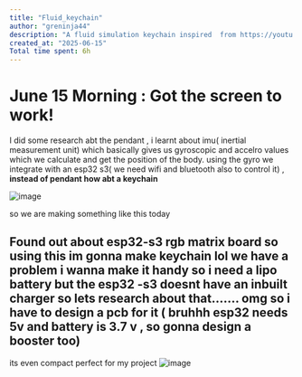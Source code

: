```yaml
---
title: "Fluid_keychain"
author: "greninja44"
description: "A fluid simulation keychain inspired  from https://youtu.be/jis1MC5Tm8k?si=dFwDLe44DeG1LyNZ"
created_at: "2025-06-15"
Total time spent: 6h
---
```

# June 15 Morning : Got the screen to work!
I did some research abt the pendant , i learnt about imu( inertial measurement unit) which basically gives us gyroscopic and accelro values which we calculate and get the position of the body.
using the gyro we integrate with an esp32 s3( we need wifi and bluetooth also to control it) ,   **instead of pendant how abt a keychain**

![image](https://github.com/user-attachments/assets/8f9479e1-95f5-42c1-bca6-c2dcd256a836)

so we are making something like this today 


Found out about esp32-s3 rgb matrix board  so using this im gonna make keychain
lol we have a problem i wanna make it handy so i need a lipo battery but the esp32 -s3 doesnt have an inbuilt charger
so lets research about that....... omg so i have to design a pcb for it ( bruhhh esp32 needs 5v and battery is 3.7  v , so gonna design a booster too)
------------------------------------------------------------------------------------------------------
its even compact perfect for my project
![image](https://github.com/user-attachments/assets/8ef8b9e0-9919-4b3f-b8b1-fe29b2a956ce)

